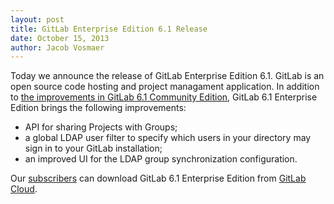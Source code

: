 ```yaml
---
layout: post
title: GitLab Enterprise Edition 6.1 Release
date: October 15, 2013
author: Jacob Vosmaer
---
```

Today we announce the release of GitLab Enterprise Edition 6.1. 
GitLab is an open source code hosting and project managament application.
In addition to [the improvements in GitLab 6.1 Community Edition](/2013/09/22/gitlab-community-edition-6-dot-1-released), GitLab 6.1 Enterprise Edition brings the following improvements:

- API for sharing Projects with Groups;
- a global LDAP user filter to specify which users in your directory may sign in to your GitLab installation;
- an improved UI for the LDAP group synchronization configuration.

Our [subscribers](https://www.gitlab.com/subscription/) can download GitLab 6.1 Enterprise Edition from [GitLab Cloud](https://gitlab.com).
